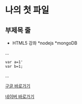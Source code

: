 나의 첫 파일
============

부제목 줄
----------

* HTML5 강좌
*nodejs
*mongoDB


...

	var a=1'
	var b=1;
...

[구글 바로가기](http://google.com)


[네이버 바로가기](http://www.naver.com)